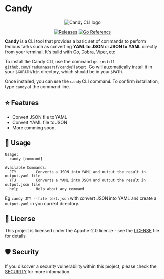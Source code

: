 # Candy

<div align="center">

![Candy CLI logo](https://user-images.githubusercontent.com/51878265/224826395-f62efa65-f64c-4c2e-aa93-ad6f72e0d5d7.png)

[![Releases](https://github.com/Pradumnasaraf/candy/actions/workflows/releases.yml/badge.svg)](https://github.com/Pradumnasaraf/candy/actions/workflows/releases.yml) [![Go Reference](https://pkg.go.dev/badge/github.com/Pradumnasaraf/candy.svg)](https://pkg.go.dev/github.com/Pradumnasaraf/candy)

</div>

**Candy** is a CLI tool that provides a basic set of commands to perform tedious tasks such as converting **YAML to JSON** or **JSON to YAML** directly from your terminal. It's build with [Go](https://github.com/golang/go), [Cobra](https://github.com/spf13/cobra), [Viper](https://github.com/spf13/viper), etc

To install the Candy CLI, use the command `go install github.com/Pradumnasaraf/candy@latest`.
Go will automatically install it in your `$GOPATH/bin` directory, which should be in your `$PATH`.

Once installed, you can use the `candy` CLI command. To confirm installation, type `candy` at the command line.

## ⭐️ Features

- Convert JSON file to YAML
- Convert YAML file to JSON
- More comming soon...

## 📝 Usage

```
Usage:
  candy [command]

Available Commands:
  JTY         Converts a JSON into YAML and output the result in output.yaml file
  YTJ         Converts a YAML into JSON and output the result in output.json file
  help        Help about any command
```

Eg `candy JTY --file test.json` with convert JSON into YAML and create a `output.yaml` in you currect directory.

## 📜 License

This project is licensed under the Apache-2.0 license - see the [LICENSE](LICENSE) file for details

## 🛡 Security

If you discover a security vulnerability within this project, please check the [SECURITY](SECURITY.md) for more information.

